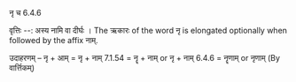 

 नृ च 6.4.6 


वृत्तिः --: अस्य नामि वा दीर्घः । The ऋकारः of the word नृ is elongated optionally when followed by the affix नाम्. 


उदाहरणम् – नृ + आम् = नृ + नाम् 7.1.54 = नॄ + नाम् or नृ + नाम् 6.4.6 = नॄणाम् or नृणाम् (By वार्त्तिकम्) 



